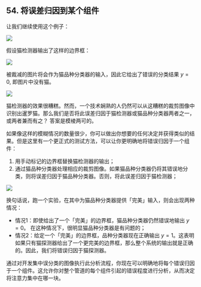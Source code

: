 ## 54. 将误差归因到某个组件

让我们继续使用这个例子：

![](https://raw.githubusercontent.com/AlbertHG/Machine-Learning-Yearning-Chinese-ver/master/md_images/29.png)

假设猫检测器输出了这样的边界框：

![](https://raw.githubusercontent.com/AlbertHG/Machine-Learning-Yearning-Chinese-ver/master/md_images/37.png)

被裁减的图片将会作为猫品种分类器的输入，因此它给出了错误的分类结果 $y=0$, 即图片中没有猫。

![](https://raw.githubusercontent.com/AlbertHG/Machine-Learning-Yearning-Chinese-ver/master/md_images/38.png)

猫检测器的效果很糟糕。然而，一个技术娴熟的人仍然可以从这糟糕的裁剪图像中识别出暹罗猫。那么我们是否将此误差归因于猫检测器或猫品种分类器两者之一，或两者兼而有之？ 答案是模棱两可的。

如果像这样的模糊情况的数量很少，你可以做出你想要的任何决定并获得类似的结果。但是这里有一个更正式的测试方法，可以让你更明确地将错误归因于一个组件：

1. 用手动标记的边界框替换猫检测器的输出；
2. 通过猫品种分类器处理相应的裁剪图像。如果猫品种分类器仍将其错误地分类，则将误差归因于猫品种分类器。否则，将此误差归因于猫检测器；

![](https://raw.githubusercontent.com/AlbertHG/Machine-Learning-Yearning-Chinese-ver/master/md_images/39.png)

换句话说，跑一个实验，在其中为猫品种分类器提供「完美」输入，则会出现两种情况：

- 情况1：即使给出了一个「完美」的边界框，猫品种分类器仍然错误地输出 $y = 0$。 在这种情况下，很明显猫品种分类器是有问题的；
- 情况2：给定一个「完美」的边界框，品种分类器现在正确输出 $y = 1$。这表明如果只有猫探测器给出了一个更完美的边界框，那么整个系统的输出就是正确的。因此，我们将错误归因于猫探测器。

通过对开发集中误分类的图像执行此分析流程，你现在可以明确地将每个错误归因于一个组件。这允许你对整个管道的每个组件引起的错误程度进行分析，从而决定将注意力集中在哪一块。